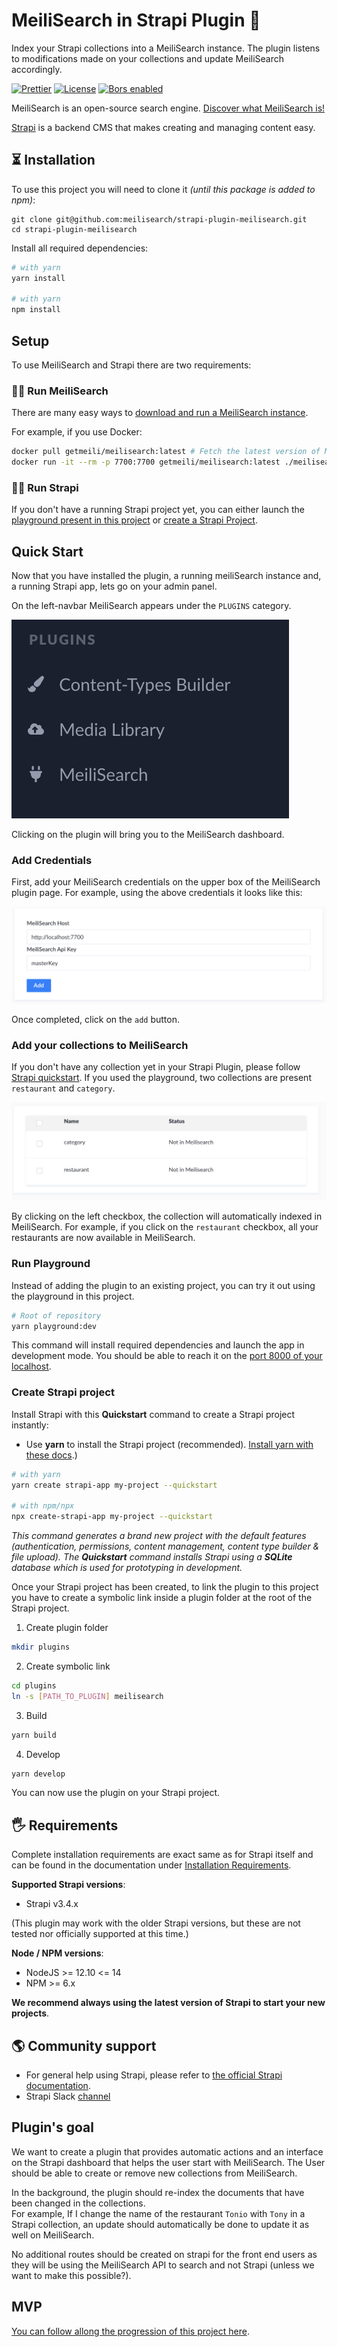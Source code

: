 # MeiliSearch in Strapi Plugin 🔎

Index your Strapi collections into a MeiliSearch instance. The plugin listens to modifications made on your collections and update MeiliSearch accordingly.

<p align="center">

  <a href="https://github.com/prettier/prettier"><img src="https://img.shields.io/badge/styled_with-prettier-ff69b4.svg" alt="Prettier"></a>
  <a href="https://github.com/meilisearch/meilisearch-js/blob/main/LICENSE"><img src="https://img.shields.io/badge/license-MIT-informational" alt="License"></a>
  <a href="https://app.bors.tech/repositories/28762"><img src="https://bors.tech/images/badge_small.svg" alt="Bors enabled"></a>
</p>

MeiliSearch is an open-source search engine. [Discover what MeiliSearch  is!](https://github.com/meilisearch/meilisearch)

[Strapi](https://strapi.io/) is a backend CMS that makes creating and managing content easy.


## ⏳ Installation

To use this project you will need to clone it _(until this package is added to npm)_:

```
git clone git@github.com:meilisearch/strapi-plugin-meilisearch.git
cd strapi-plugin-meilisearch
```

Install all required dependencies:
```bash
# with yarn
yarn install

# with yarn
npm install
```

## Setup

To use MeiliSearch and Strapi there are two requirements:

### 🏃‍♀️ Run MeiliSearch

There are many easy ways to [download and run a MeiliSearch instance](https://docs.meilisearch.com/reference/features/installation.html#download-and-launch).

For example, if you use Docker:

```bash
docker pull getmeili/meilisearch:latest # Fetch the latest version of MeiliSearch image from Docker Hub
docker run -it --rm -p 7700:7700 getmeili/meilisearch:latest ./meilisearch --master-key=masterKey
```


### 🏃‍♂️ Run Strapi

If you don't have a running Strapi project yet, you can either launch the [playground present in this project](#playground) or [create a Strapi Project](#create-strapi-project).

## Quick Start

Now that you have installed the plugin, a running meiliSearch instance and, a running Strapi app, lets go on your admin panel.

On the left-navbar MeiliSearch appears under the `PLUGINS` category.

![](/assets/left_navbar.png)

Clicking on the plugin will bring you to the MeiliSearch dashboard.

### Add Credentials

First, add your MeiliSearch credentials on the upper box of the MeiliSearch plugin page. For example, using the above credentials it looks like this:

![](/assets/credentials.png)

Once completed, click on the `add` button.


### Add your collections to MeiliSearch

If you don't have any collection yet in your Strapi Plugin, please follow [Strapi quickstart](https://strapi.io/documentation/developer-docs/latest/getting-started/quick-start.html). If you used the playground, two collections are present `restaurant` and `category`.

![](/assets/collections.png)

By clicking on the left checkbox, the collection will automatically indexed in MeiliSearch. For example, if you click on the `restaurant` checkbox, all your restaurants are now available in MeiliSearch.

### Run Playground

Instead of adding the plugin to an existing project, you can try it out using the playground in this project.

```bash
# Root of repository
yarn playground:dev
```

This command will install required dependencies and launch the app in development mode. You should be able to reach it on the [port 8000 of your localhost](http://localhost:8000/admin/).

### Create Strapi project

Install Strapi with this **Quickstart** command to create a Strapi project instantly:

- Use **yarn** to install the Strapi project (recommended). [Install yarn with these docs](https://yarnpkg.com/lang/en/docs/install/).)

```bash
# with yarn
yarn create strapi-app my-project --quickstart

# with npm/npx
npx create-strapi-app my-project --quickstart
```

_This command generates a brand new project with the default features (authentication, permissions, content management, content type builder & file upload). The **Quickstart** command installs Strapi using a **SQLite** database which is used for prototyping in development._


Once your Strapi project has been created, to link the plugin to this project you have to create a symbolic link inside a plugin folder at the root of the Strapi project.

1. Create plugin folder

```bash
mkdir plugins
```
2. Create symbolic link

```bash
cd plugins
ln -s [PATH_TO_PLUGIN] meilisearch
```
3. Build
```bash
yarn build
```
4. Develop

```bash
yarn develop
```

You can now use the plugin on your Strapi project.

## 🖐 Requirements

Complete installation requirements are exact same as for Strapi itself and can be found in the documentation under [Installation Requirements](https://strapi.io/documentation/v3.x/installation/cli.html#step-1-make-sure-requirements-are-met).

**Supported Strapi versions**:

- Strapi v3.4.x

(This plugin may work with the older Strapi versions, but these are not tested nor officially supported at this time.)

**Node / NPM versions**:

- NodeJS >= 12.10 <= 14
- NPM >= 6.x

**We recommend always using the latest version of Strapi to start your new projects**.

## 🌎 Community support

- For general help using Strapi, please refer to [the official Strapi documentation](https://strapi.io/documentation/).
- Strapi Slack [channel](https://slack.strapi.io/)

## Plugin's goal

We want to create a plugin that provides automatic actions and an interface on the Strapi dashboard that helps the user start with MeiliSearch. The User should be able to create or remove new collections from MeiliSearch.

In the background, the plugin should re-index the documents that have been changed in the collections.<br>
For example, If I change the name of the restaurant `Tonio` with `Tony` in a Strapi collection, an update should automatically be done to update it as well on MeiliSearch.

No additional routes should be created on strapi for the front end users as they will be using the MeiliSearch API to search and not Strapi (unless we want to make this possible?).

## MVP

[You can follow allong the progression of this project here](https://github.com/meilisearch/strapi-plugin-meilisearch/issues).
